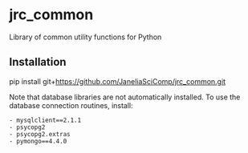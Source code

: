 # jrc_common
Library of common utility functions for Python

## Installation
pip install git+https://github.com/JaneliaSciComp/jrc_common.git

Note that database libraries are not automatically installed. To use the
database connection routines, install:

    - mysqlclient==2.1.1
    - psycopg2
    - psycopg2.extras
    - pymongo==4.4.0
